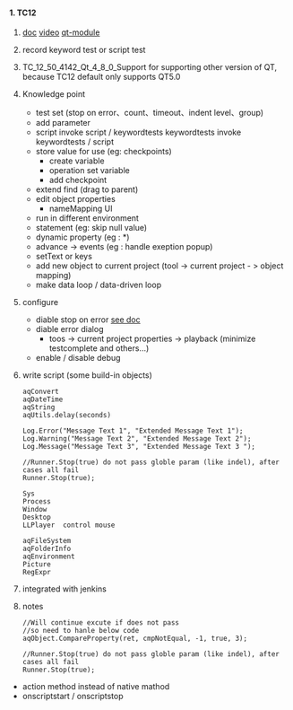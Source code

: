 #### 1. TC12 

1.  [doc](https://support.smartbear.com/testcomplete/docs/)     [video](https://support.smartbear.com/testcomplete/videos/?showvideo=desktop-tour)    [qt-module](https://support.smartbear.com/downloads/testcomplete/qt-modules/)

2.  record keyword test or script test

3.  TC_12_50_4142_Qt_4_8_0_Support for supporting other version of QT, because TC12 default only supports QT5.0

4.  Knowledge point

    -   test set  (stop on error、count、timeout、indent level、group)
    -   add parameter
    -   script invoke script / keywordtests        keywordtests invoke   keywordtests / script
    -   store value for use (eg: checkpoints)      
        -   create variable
        -   operation set variable 
        -   add checkpoint
    -   extend find (drag to parent)
    -   edit object properties
        -   nameMapping UI
    -   run in different environment
    -   statement  (eg: skip null value)
    -   dynamic property (eg : *)
    -   advance -> events (eg :  handle exeption popup)
    -   setText or keys
    -   add new object to current project (tool -> current project  - > object mapping)
    -   make data loop / data-driven loop

5.  configure

    -   diable stop on error    [see doc](https://support.smartbear.com/testcomplete/docs/testing-with/running/control-test-flow/overview.html?q=stop%20on%20error)
    -   diable error dialog  
        -   toos -> current project properties -> playback  (minimize testcomplete and others...)
    -   enable / disable debug

6.  write script (some build-in objects)

    ```
    aqConvert
    aqDateTime 
    aqString 
    aqUtils.delay(seconds)
    
    Log.Error("Message Text 1", "Extended Message Text 1");
    Log.Warning("Message Text 2", "Extended Message Text 2");
    Log.Message("Message Text 3", "Extended Message Text 3 ");
    
    //Runner.Stop(true) do not pass globle param (like indel), after cases all fail
    Runner.Stop(true);
    
    Sys
    Process
    Window
    Desktop
    LLPlayer  control mouse
    
    aqFileSystem
    aqFolderInfo 
    aqEnvironment
    Picture
    RegExpr
    
    ```

7.  integrated with jenkins

8.  notes

    ```
    //Will continue excute if does not pass
    //so need to hanle below code
    aqObject.CompareProperty(ret, cmpNotEqual, -1, true, 3);
    
    //Runner.Stop(true) do not pass globle param (like indel), after cases all fail
    Runner.Stop(true);
    ```

-   action method instead of native mathod
-   onscriptstart / onscriptstop